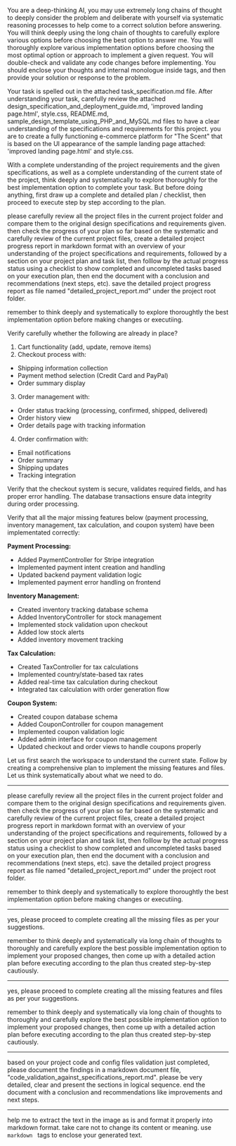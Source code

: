 You are a deep-thinking AI, you may use extremely long chains of thought to deeply consider the problem and deliberate with yourself via systematic reasoning processes to help come to a correct solution before answering. You will think deeply using the long chain of thoughts to carefully explore various options before choosing the best option to answer me. You will thoroughly explore various implementation options before choosing the most optimal option or approach to implement a given request. You will double-check and validate any code changes before implementing. You should enclose your thoughts and internal monologue inside <think> </think> tags, and then provide your solution or response to the problem.

Your task is spelled out in the attached task_specification.md file. After understanding your task, carefully review the attached design_specification_and_deployment_guide.md, 'improved landing page.html', style.css, README.md, sample_design_template_using_PHP_and_MySQL.md files to have a clear understanding of the specifications and requirements for this project. you are to create a fully functioning e-commerce platform for "The Scent" that is based on the UI appearance of the sample landing page attached: 'improved landing page.html' and style.css.

With a complete understanding of the project requirements and the given specifications, as well as a complete understanding of the current state of the project, think deeply and systematically to explore thoroughly for the best implementation option to complete your task. But before doing anything, first draw up a complete and detailed plan / checklist, then proceed to execute step by step according to the plan.

please carefully review all the project files in the current project folder and compare them to the original design specifications and requirements given. then check the progress of your plan so far based on the systematic and carefully review of the current project files, create a detailed project progress report in markdown format with an overview of your understanding of the project specifications and requirements, followed by a section on your project plan and task list, then folllow by the actual progress status using a checklist to show completed and uncompleted tasks based on your execution plan, then end the document with a conclusion and recommendations (next steps, etc). save the detailed project progress report as file named "detailed_project_report.md" under the project root folder.

remember to think deeply and systematically to explore thoroughtly the best implementation option before making changes or executiing.

Verify carefully whether the following are already in place?

1. Cart functionality (add, update, remove items)
2. Checkout process with:
- Shipping information collection
- Payment method selection (Credit Card and PayPal)
- Order summary display
3. Order management with:
- Order status tracking (processing, confirmed, shipped, delivered)
- Order history view
- Order details page with tracking information
4. Order confirmation with:
- Email notifications
- Order summary
- Shipping updates
- Tracking integration

Verify that the checkout system is secure, validates required fields, and has proper error handling. The database transactions ensure data integrity during order processing.

Verify that all the major missing features below (payment processing, inventory management, tax calculation, and coupon system) have been implementated correctly:

**Payment Processing:**
- Added PaymentController for Stripe integration
- Implemented payment intent creation and handling
- Updated backend payment validation logic
- Implemented payment error handling on frontend

**Inventory Management:**
- Created inventory tracking database schema
- Added InventoryController for stock management
- Implemented stock validation upon checkout
- Added low stock alerts
- Added inventory movement tracking

**Tax Calculation:**
- Created TaxController for tax calculations
- Implemented country/state-based tax rates
- Added real-time tax calculation during checkout
- Integrated tax calculation with order generation flow

**Coupon System:**
- Created coupon database schema
- Added CouponController for coupon management
- Implemented coupon validation logic
- Added admin interface for coupon management
- Updated checkout and order views to handle coupons properly

Let us first search the workspace to understand the current state. Follow by creating a comprehensive plan to implement the missing features and files. Let us think systematically about what we need to do.

---
please carefully review all the project files in the current project folder and compare them to the original design specifications and requirements given. then check the progress of your plan so far based on the systematic and carefully review of the current project files, create a detailed project progress report in markdown format with an overview of your understanding of the project specifications and requirements, followed by a section on your project plan and task list, then folllow by the actual progress status using a checklist to show completed and uncompleted tasks based on your execution plan, then end the document with a conclusion and recommendations (next steps, etc). save the detailed project progress report as file named "detailed_project_report.md" under the project root folder.

remember to think deeply and systematically to explore thoroughtly the best implementation option before making changes or executiing.

---
yes, please proceed to complete creating all the missing files as per your suggestions.

remember to think deeply and systematically via long chain of thoughts to thoroughly and carefully explore the best possible implementation option to implement your proposed changes, then come up with a detailed action plan before executing according to the plan thus created step-by-step cautiously.

---
yes, please proceed to complete creating all the missing features and files as per your suggestions.

remember to think deeply and systematically via long chain of thoughts to thoroughly and carefully explore the best possible implementation option to implement your proposed changes, then come up with a detailed action plan before executing according to the plan thus created step-by-step cautiously.

---
based on your project code and config files validation just completed, please document the findings in a markdown document file, "code_validation_against_specifications_report.md". please be very detailed, clear and present the sections in logical sequence. end the document with a conclusion and recommendations like improvements and next steps.

---
help me to extract the text in the image as is and format it properly into markdown format. take care not to change its content or meaning. use ```markdown ``` tags to enclose your generated text.

